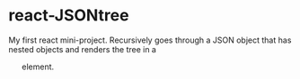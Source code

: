# react-JSONtree
My first react mini-project. Recursively goes through a JSON object that has nested objects and renders the tree in a <ul> element. 
